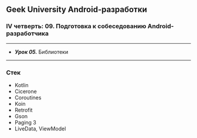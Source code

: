 ## Geek University Android-разработки
### IV четверть: 09. Подготовка к собеседованию Android-разработчика

---

- ***Урок 05.*** Библиотеки

--- 
### Стек
- Kotlin
- Cicerone
- Coroutines
- Koin
- Retrofit
- Gson
- Paging 3
- LiveData, ViewModel
